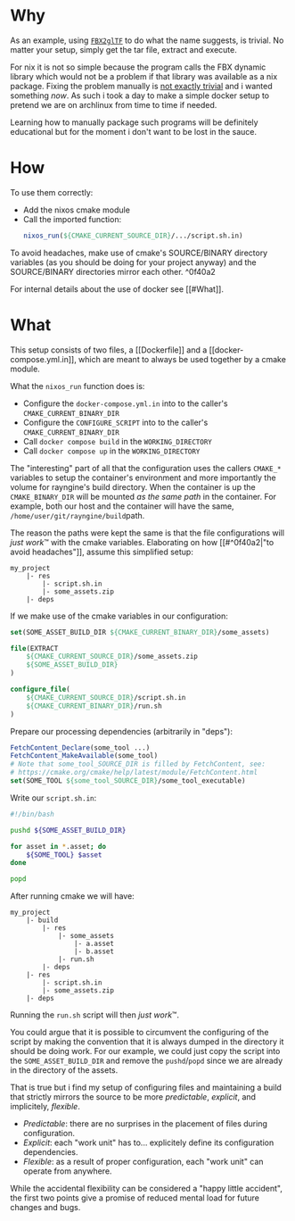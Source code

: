 # Why

As an example, using [`FBX2glTF`](https://github.com/godotengine/FBX2glTF) to do what the name suggests, is trivial. No matter your setup, simply get the tar file, extract and execute.

For nix it is not so simple because the program calls the FBX dynamic library which would not be a problem if that library was available as a nix package. Fixing the problem manually is [not exactly trivial](https://nix.dev/guides/faq#how-to-run-non-nix-executables) and i wanted something *now*. As such i took a day to make a simple docker setup to pretend we are on archlinux from time to time if needed.

Learning how to manually package such programs will be definitely educational but for the moment i don't want to be lost in the sauce.
# How

To use them correctly:
- Add the nixos cmake module
- Call the imported function:
	```cmake
	nixos_run(${CMAKE_CURRENT_SOURCE_DIR}/.../script.sh.in)
	```

To avoid headaches, make use of cmake's SOURCE/BINARY directory variables (as you should be doing for your project anyway) and the SOURCE/BINARY directories mirror each other.
^0f40a2

For internal details about the use of docker see [[#What]].
# What

This setup consists of two files, a [[Dockerfile]] and a [[docker-compose.yml.in]], which are meant to always be used together by a cmake module.

What the `nixos_run` function does is:
- Configure the `docker-compose.yml.in` into to the caller's `CMAKE_CURRENT_BINARY_DIR`
- Configure the `CONFIGURE_SCRIPT` into to the caller's `CMAKE_CURRENT_BINARY_DIR`
- Call `docker compose build` in the `WORKING_DIRECTORY`
- Call `docker compose up` in the `WORKING_DIRECTORY`

The "interesting" part of all that the configuration uses the callers `CMAKE_*` variables to setup the container's environment and more importantly the volume for rayngine's build directory.
When the container is up the `CMAKE_BINARY_DIR` will be mounted *as the same path* in the container. For example, both our host and the container will have the same, `/home/user/git/rayngine/build`path.

The reason the paths were kept the same is that the file configurations will *just work*™ with the cmake variables. Elaborating on how [[#^0f40a2|"to avoid headaches"]], assume this simplified setup:
```
my_project
	|- res
		|- script.sh.in
		|- some_assets.zip
	|- deps
```
If we make use of the cmake variables in our configuration:
```cmake
set(SOME_ASSET_BUILD_DIR ${CMAKE_CURRENT_BINARY_DIR}/some_assets)

file(EXTRACT
	${CMAKE_CURRENT_SOURCE_DIR}/some_assets.zip
	${SOME_ASSET_BUILD_DIR}
)

configure_file(
	${CMAKE_CURRENT_SOURCE_DIR}/script.sh.in
	${CMAKE_CURRENT_BINARY_DIR}/run.sh
)
```
Prepare our processing dependencies (arbitrarily in "deps"):
```cmake
FetchContent_Declare(some_tool ...)
FetchContent_MakeAvailable(some_tool)
# Note that some_tool_SOURCE_DIR is filled by FetchContent, see:
# https://cmake.org/cmake/help/latest/module/FetchContent.html
set(SOME_TOOL ${some_tool_SOURCE_DIR}/some_tool_executable)
```
Write our `script.sh.in`:
```sh
#!/bin/bash

pushd ${SOME_ASSET_BUILD_DIR}

for asset in *.asset; do
    ${SOME_TOOL} $asset
done

popd
```
After running cmake we will have:
```
my_project
	|- build
		|- res
			|- some_assets
				|- a.asset
				|- b.asset
			|- run.sh
		|- deps
	|- res
		|- script.sh.in
		|- some_assets.zip
	|- deps
```
Running the `run.sh` script will then *just work*™️.

You could argue that it is possible to circumvent the configuring of the script by making the convention that it is always dumped in the directory it should be doing work. For our example, we could just copy the script into the `SOME_ASSET_BUILD_DIR` and remove the `pushd`/`popd` since we are already in the directory of the assets.

That is true but i find my setup of configuring files and maintaining a build that strictly mirrors the source to be more *predictable*, *explicit*, and implicitely, *flexible*.
- *Predictable*: there are no surprises in the placement of files during configuration.
- *Explicit*: each "work unit" has to... explicitely define its configuration dependencies.
- *Flexible*: as a result of proper configuration, each "work unit" can operate from anywhere.

While the accidental flexibility can be considered a "happy little accident", the first two points give a promise of reduced mental load for future changes and bugs.